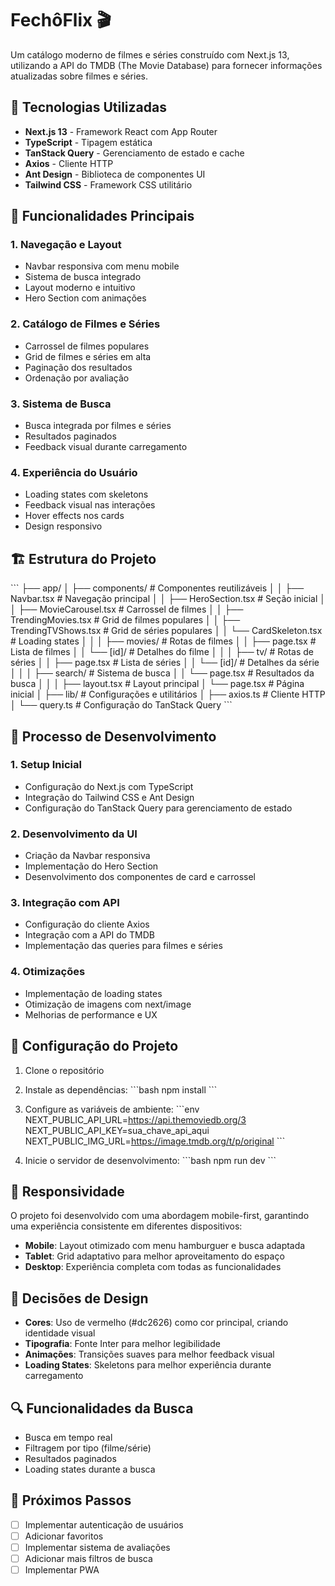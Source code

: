 # FechôFlix 🎬

Um catálogo moderno de filmes e séries construído com Next.js 13, utilizando a API do TMDB (The Movie Database) para fornecer informações atualizadas sobre filmes e séries.

## 🚀 Tecnologias Utilizadas

- **Next.js 13** - Framework React com App Router
- **TypeScript** - Tipagem estática
- **TanStack Query** - Gerenciamento de estado e cache
- **Axios** - Cliente HTTP
- **Ant Design** - Biblioteca de componentes UI
- **Tailwind CSS** - Framework CSS utilitário

## 🎯 Funcionalidades Principais

### 1. Navegação e Layout
- Navbar responsiva com menu mobile
- Sistema de busca integrado
- Layout moderno e intuitivo
- Hero Section com animações

### 2. Catálogo de Filmes e Séries
- Carrossel de filmes populares
- Grid de filmes e séries em alta
- Paginação dos resultados
- Ordenação por avaliação

### 3. Sistema de Busca
- Busca integrada por filmes e séries
- Resultados paginados
- Feedback visual durante carregamento

### 4. Experiência do Usuário
- Loading states com skeletons
- Feedback visual nas interações
- Hover effects nos cards
- Design responsivo

## 🏗️ Estrutura do Projeto

\`\`\`
├── app/
│   ├── components/         # Componentes reutilizáveis
│   │   ├── Navbar.tsx     # Navegação principal
│   │   ├── HeroSection.tsx # Seção inicial
│   │   ├── MovieCarousel.tsx # Carrossel de filmes
│   │   ├── TrendingMovies.tsx # Grid de filmes populares
│   │   ├── TrendingTVShows.tsx # Grid de séries populares
│   │   └── CardSkeleton.tsx # Loading states
│   │
│   ├── movies/            # Rotas de filmes
│   │   ├── page.tsx       # Lista de filmes
│   │   └── [id]/          # Detalhes do filme
│   │
│   ├── tv/               # Rotas de séries
│   │   ├── page.tsx      # Lista de séries
│   │   └── [id]/         # Detalhes da série
│   │
│   ├── search/           # Sistema de busca
│   │   └── page.tsx      # Resultados da busca
│   │
│   ├── layout.tsx        # Layout principal
│   └── page.tsx          # Página inicial
│
├── lib/                  # Configurações e utilitários
│   ├── axios.ts         # Cliente HTTP
│   └── query.ts         # Configuração do TanStack Query
\`\`\`

## 💭 Processo de Desenvolvimento

### 1. Setup Inicial
- Configuração do Next.js com TypeScript
- Integração do Tailwind CSS e Ant Design
- Configuração do TanStack Query para gerenciamento de estado

### 2. Desenvolvimento da UI
- Criação da Navbar responsiva
- Implementação do Hero Section
- Desenvolvimento dos componentes de card e carrossel

### 3. Integração com API
- Configuração do cliente Axios
- Integração com a API do TMDB
- Implementação das queries para filmes e séries

### 4. Otimizações
- Implementação de loading states
- Otimização de imagens com next/image
- Melhorias de performance e UX

## 🔧 Configuração do Projeto

1. Clone o repositório
2. Instale as dependências:
\`\`\`bash
npm install
\`\`\`

3. Configure as variáveis de ambiente:
\`\`\`env
NEXT_PUBLIC_API_URL=https://api.themoviedb.org/3
NEXT_PUBLIC_API_KEY=sua_chave_api_aqui
NEXT_PUBLIC_IMG_URL=https://image.tmdb.org/t/p/original
\`\`\`

4. Inicie o servidor de desenvolvimento:
\`\`\`bash
npm run dev
\`\`\`

## 📱 Responsividade

O projeto foi desenvolvido com uma abordagem mobile-first, garantindo uma experiência consistente em diferentes dispositivos:

- **Mobile**: Layout otimizado com menu hamburguer e busca adaptada
- **Tablet**: Grid adaptativo para melhor aproveitamento do espaço
- **Desktop**: Experiência completa com todas as funcionalidades

## 🎨 Decisões de Design

- **Cores**: Uso de vermelho (#dc2626) como cor principal, criando identidade visual
- **Tipografia**: Fonte Inter para melhor legibilidade
- **Animações**: Transições suaves para melhor feedback visual
- **Loading States**: Skeletons para melhor experiência durante carregamento

## 🔍 Funcionalidades da Busca

- Busca em tempo real
- Filtragem por tipo (filme/série)
- Resultados paginados
- Loading states durante a busca

## 🚀 Próximos Passos

- [ ] Implementar autenticação de usuários
- [ ] Adicionar favoritos
- [ ] Implementar sistema de avaliações
- [ ] Adicionar mais filtros de busca
- [ ] Implementar PWA
